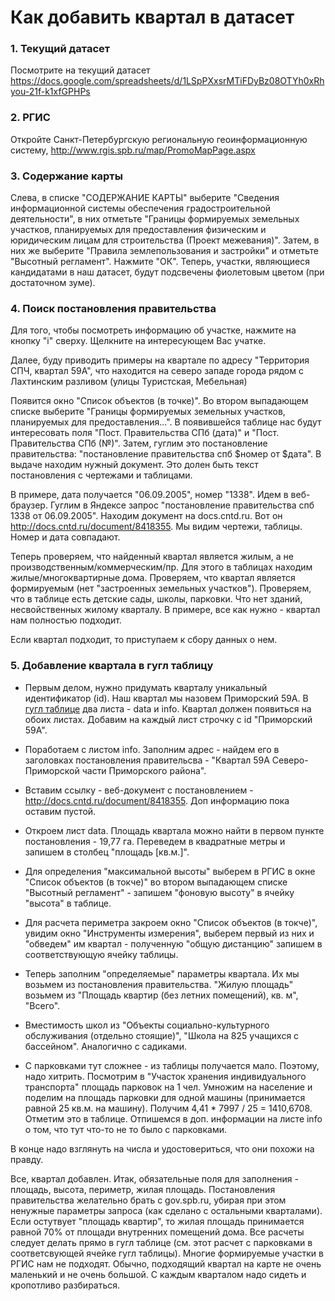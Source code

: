 # Как добавить квартал в датасет

### 1. Текущий датасет
Посмотрите на текущий датасет
https://docs.google.com/spreadsheets/d/1LSpPXxsrMTiFDyBz08OTYh0xRhyou-21f-k1xfGPHPs

### 2. РГИС
Откройте Санкт-Петербургскую региональную геоинформационную систему, http://www.rgis.spb.ru/map/PromoMapPage.aspx

### 3. Содержание карты
Слева, в списке "СОДЕРЖАНИЕ КАРТЫ" выберите "Сведения информационной системы обеспечения градостроительной деятельности", в них отметьте "Границы формируемых земельных участков, планируемых для предоставления физическим и юридическим лицам для строительства (Проект межевания)".
Затем, в них же выберите "Правила землепользования и застройки" и отметьте "Высотный регламент". Нажмите "ОК".
Теперь, участки, являющиеся кандидатами в наш датасет, будут подсвечены фиолетовым цветом (при достаточном зуме).

### 4. Поиск постановления правительства
Для того, чтобы посмотреть информацию об участке, нажмите на кнопку "i" сверху. Щелкните на интересующем Вас учатке. 

Далее, буду приводить примеры на квартале по адресу "Территория СПЧ, квартал 59А", что находится на северо западе города рядом с Лахтинским разливом (улицы Туристская, Мебельная)

Появится окно "Список объектов (в точке)". Во втором выпадающем списке выберите "Границы формируемых земельных участков, планируемых для предоставления...". В появившейся таблице нас будут интересовать поля "Пост. Правительства СПб (дата)" и "Пост. Правительства СПб (№)". Затем, гуглим это постановление правительства: "постановление правительства спб $номер от $дата". В выдаче находим нужный документ. Это долен быть текст постановления с чертежами и таблицами.

В примере, дата получается "06.09.2005", номер "1338". Идем в веб-браузер. Гуглим в Яндексе запрос "постановление правительства спб 1338 от 06.09.2005". Находим документ на docs.cntd.ru. Вот он http://docs.cntd.ru/document/8418355. Мы видим чертежи, таблицы. Номер и дата совпадают.

Теперь проверяем, что найденный квартал является жилым, а не производственным/коммерческим/пр. Для этого в таблицах находим жилые/многоквартирные дома. Проверяем, что квартал является формируемым (нет "застроенных земельных участков"). Проверяем, что в таблице есть детские сады, школы, парковки. Что нет зданий, несвойственных жилому кварталу. В примере, все как нужно - квартал нам полностью подходит.

Если квартал подходит, то приступаем к сбору данных о нем.

### 5. Добавление квартала в гугл таблицу
- Первым делом, нужно придумать кварталу уникальный идентификатор (id). Наш квартал мы назовем Приморский 59А. В [гугл таблице](https://docs.google.com/spreadsheets/d/1LSpPXxsrMTiFDyBz08OTYh0xRhyou-21f-k1xfGPHPs) два листа - data и info. Квартал должен появиться на обоих листах. Добавим на каждый лист строчку с id "Приморский 59А". 

- Поработаем с листом info. Заполним адрес - найдем его в заголовках постановления правительсва - "Квартал 59А Северо-Приморской части Приморского района". 

- Вставим ссылку - веб-документ с постановлением - http://docs.cntd.ru/document/8418355. Доп информацию пока оставим пустой. 

- Откроем лист data. Площадь квартала можно найти в первом пункте постановления - 19,77 га. Переведем в квадратные метры и запишем в столбец "площадь [кв.м.]". 

- Для определения "максимальной высоты" выберем в РГИС в окне "Список объектов (в токче)" во втором выпадающем списке "Высотный регламент" - запишем "фоновую высоту" в ячейку "высота" в таблице. 

- Для расчета периметра закроем окно "Список объектов (в токче)", увидим окно "Инструменты измерения", выберем первый из них и "обведем" им квартал - полученную "общую дистанцию" запишем в соответствующую ячейку таблицы. 

- Теперь заполним "определяемые" параметры квартала. Их мы возьмем из постановления правительства. "Жилую площадь" возьмем из "Площадь квартир (без летних помещений), кв. м", "Всего". 

- Вместимость школ из "Объекты социально-культурного обслуживания (отдельно стоящие)", "Школа на 825 учащихся с бассейном". Аналогично с садиками. 

- С парковками тут сложнее - из таблицы получается мало. Поэтому, надо хитрить. Посмотрим в "Участок хранения индивидуального транспорта" площадь парковок на 1 чел. Умножим на население и поделим на площадь парковки для одной машины (принимается равной 25 кв.м. на машину). Получим 4,41 * 7997 / 25 = 1410,6708. Отметим это в таблице. Отпишемся в доп. информации на листе info о том, что тут что-то не то было с парковками. 

В конце надо взглянуть на числа и удостовериться, что они похожи на правду.

Все, квартал добавлен. Итак, обязательные поля для заполнения - площадь, высота, периметр, жилая площадь. Постановления правительства желательно брать с gov.spb.ru, убирая при этом ненужные параметры запроса (как сделано с остальными кварталами). Если остутвует "площадь квартир", то жилая площадь принимается равной 70% от площади внутренних помещений дома. Все расчеты следует делать прямо в гугл таблице (см. этот расчет с парковками в соответсвующей ячейке гугл таблицы). Многие формируемые участки в РГИС нам не подходят. Обычно, подходящий квартал на карте не очень маленький и не очень большой. С каждым кварталом надо сидеть и кропотливо разбираться.